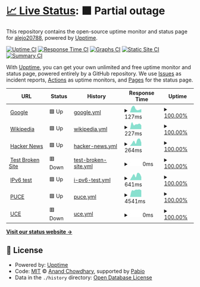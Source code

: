 # [📈 Live Status](https://alejo20788.github.io/uptime2): <!--live status--> **🟧 Partial outage**

This repository contains the open-source uptime monitor and status page for [alejo20788](https://alejo20788.github.io/uptime2), powered by [Upptime](https://github.com/upptime/upptime).

[![Uptime CI](https://github.com/alejo20788/uptime2/workflows/Uptime%20CI/badge.svg)](https://github.com/alejo20788/uptime2/actions?query=workflow%3A%22Uptime+CI%22)
[![Response Time CI](https://github.com/alejo20788/uptime2/workflows/Response%20Time%20CI/badge.svg)](https://github.com/alejo20788/uptime2/actions?query=workflow%3A%22Response+Time+CI%22)
[![Graphs CI](https://github.com/alejo20788/uptime2/workflows/Graphs%20CI/badge.svg)](https://github.com/alejo20788/uptime2/actions?query=workflow%3A%22Graphs+CI%22)
[![Static Site CI](https://github.com/alejo20788/uptime2/workflows/Static%20Site%20CI/badge.svg)](https://github.com/alejo20788/uptime2/actions?query=workflow%3A%22Static+Site+CI%22)
[![Summary CI](https://github.com/alejo20788/uptime2/workflows/Summary%20CI/badge.svg)](https://github.com/alejo20788/uptime2/actions?query=workflow%3A%22Summary+CI%22)

With [Upptime](https://upptime.js.org), you can get your own unlimited and free uptime monitor and status page, powered entirely by a GitHub repository. We use [Issues](https://github.com/alejo20788/uptime2/issues) as incident reports, [Actions](https://github.com/alejo20788/uptime2/actions) as uptime monitors, and [Pages](https://alejo20788.github.io/uptime2) for the status page.

<!--start: status pages-->
<!-- This summary is generated by Upptime (https://github.com/upptime/upptime) -->
<!-- Do not edit this manually, your changes will be overwritten -->
<!-- prettier-ignore -->
| URL | Status | History | Response Time | Uptime |
| --- | ------ | ------- | ------------- | ------ |
| <img alt="" src="https://icons.duckduckgo.com/ip3/www.google.com.ico" height="13"> [Google](https://www.google.com) | 🟩 Up | [google.yml](https://github.com/alejo20788/uptime2/commits/HEAD/history/google.yml) | <details><summary><img alt="Response time graph" src="./graphs/google/response-time-week.png" height="20"> 127ms</summary><br><a href="https://alejo20788.github.io/uptime2/history/google"><img alt="Response time 109" src="https://img.shields.io/endpoint?url=https%3A%2F%2Fraw.githubusercontent.com%2Falejo20788%2Fuptime2%2FHEAD%2Fapi%2Fgoogle%2Fresponse-time.json"></a><br><a href="https://alejo20788.github.io/uptime2/history/google"><img alt="24-hour response time 105" src="https://img.shields.io/endpoint?url=https%3A%2F%2Fraw.githubusercontent.com%2Falejo20788%2Fuptime2%2FHEAD%2Fapi%2Fgoogle%2Fresponse-time-day.json"></a><br><a href="https://alejo20788.github.io/uptime2/history/google"><img alt="7-day response time 127" src="https://img.shields.io/endpoint?url=https%3A%2F%2Fraw.githubusercontent.com%2Falejo20788%2Fuptime2%2FHEAD%2Fapi%2Fgoogle%2Fresponse-time-week.json"></a><br><a href="https://alejo20788.github.io/uptime2/history/google"><img alt="30-day response time 109" src="https://img.shields.io/endpoint?url=https%3A%2F%2Fraw.githubusercontent.com%2Falejo20788%2Fuptime2%2FHEAD%2Fapi%2Fgoogle%2Fresponse-time-month.json"></a><br><a href="https://alejo20788.github.io/uptime2/history/google"><img alt="1-year response time 109" src="https://img.shields.io/endpoint?url=https%3A%2F%2Fraw.githubusercontent.com%2Falejo20788%2Fuptime2%2FHEAD%2Fapi%2Fgoogle%2Fresponse-time-year.json"></a></details> | <details><summary><a href="https://alejo20788.github.io/uptime2/history/google">100.00%</a></summary><a href="https://alejo20788.github.io/uptime2/history/google"><img alt="All-time uptime 100.00%" src="https://img.shields.io/endpoint?url=https%3A%2F%2Fraw.githubusercontent.com%2Falejo20788%2Fuptime2%2FHEAD%2Fapi%2Fgoogle%2Fuptime.json"></a><br><a href="https://alejo20788.github.io/uptime2/history/google"><img alt="24-hour uptime 100.00%" src="https://img.shields.io/endpoint?url=https%3A%2F%2Fraw.githubusercontent.com%2Falejo20788%2Fuptime2%2FHEAD%2Fapi%2Fgoogle%2Fuptime-day.json"></a><br><a href="https://alejo20788.github.io/uptime2/history/google"><img alt="7-day uptime 100.00%" src="https://img.shields.io/endpoint?url=https%3A%2F%2Fraw.githubusercontent.com%2Falejo20788%2Fuptime2%2FHEAD%2Fapi%2Fgoogle%2Fuptime-week.json"></a><br><a href="https://alejo20788.github.io/uptime2/history/google"><img alt="30-day uptime 100.00%" src="https://img.shields.io/endpoint?url=https%3A%2F%2Fraw.githubusercontent.com%2Falejo20788%2Fuptime2%2FHEAD%2Fapi%2Fgoogle%2Fuptime-month.json"></a><br><a href="https://alejo20788.github.io/uptime2/history/google"><img alt="1-year uptime 100.00%" src="https://img.shields.io/endpoint?url=https%3A%2F%2Fraw.githubusercontent.com%2Falejo20788%2Fuptime2%2FHEAD%2Fapi%2Fgoogle%2Fuptime-year.json"></a></details>
| <img alt="" src="https://icons.duckduckgo.com/ip3/en.wikipedia.org.ico" height="13"> [Wikipedia](https://en.wikipedia.org) | 🟩 Up | [wikipedia.yml](https://github.com/alejo20788/uptime2/commits/HEAD/history/wikipedia.yml) | <details><summary><img alt="Response time graph" src="./graphs/wikipedia/response-time-week.png" height="20"> 227ms</summary><br><a href="https://alejo20788.github.io/uptime2/history/wikipedia"><img alt="Response time 190" src="https://img.shields.io/endpoint?url=https%3A%2F%2Fraw.githubusercontent.com%2Falejo20788%2Fuptime2%2FHEAD%2Fapi%2Fwikipedia%2Fresponse-time.json"></a><br><a href="https://alejo20788.github.io/uptime2/history/wikipedia"><img alt="24-hour response time 175" src="https://img.shields.io/endpoint?url=https%3A%2F%2Fraw.githubusercontent.com%2Falejo20788%2Fuptime2%2FHEAD%2Fapi%2Fwikipedia%2Fresponse-time-day.json"></a><br><a href="https://alejo20788.github.io/uptime2/history/wikipedia"><img alt="7-day response time 227" src="https://img.shields.io/endpoint?url=https%3A%2F%2Fraw.githubusercontent.com%2Falejo20788%2Fuptime2%2FHEAD%2Fapi%2Fwikipedia%2Fresponse-time-week.json"></a><br><a href="https://alejo20788.github.io/uptime2/history/wikipedia"><img alt="30-day response time 190" src="https://img.shields.io/endpoint?url=https%3A%2F%2Fraw.githubusercontent.com%2Falejo20788%2Fuptime2%2FHEAD%2Fapi%2Fwikipedia%2Fresponse-time-month.json"></a><br><a href="https://alejo20788.github.io/uptime2/history/wikipedia"><img alt="1-year response time 190" src="https://img.shields.io/endpoint?url=https%3A%2F%2Fraw.githubusercontent.com%2Falejo20788%2Fuptime2%2FHEAD%2Fapi%2Fwikipedia%2Fresponse-time-year.json"></a></details> | <details><summary><a href="https://alejo20788.github.io/uptime2/history/wikipedia">100.00%</a></summary><a href="https://alejo20788.github.io/uptime2/history/wikipedia"><img alt="All-time uptime 100.00%" src="https://img.shields.io/endpoint?url=https%3A%2F%2Fraw.githubusercontent.com%2Falejo20788%2Fuptime2%2FHEAD%2Fapi%2Fwikipedia%2Fuptime.json"></a><br><a href="https://alejo20788.github.io/uptime2/history/wikipedia"><img alt="24-hour uptime 100.00%" src="https://img.shields.io/endpoint?url=https%3A%2F%2Fraw.githubusercontent.com%2Falejo20788%2Fuptime2%2FHEAD%2Fapi%2Fwikipedia%2Fuptime-day.json"></a><br><a href="https://alejo20788.github.io/uptime2/history/wikipedia"><img alt="7-day uptime 100.00%" src="https://img.shields.io/endpoint?url=https%3A%2F%2Fraw.githubusercontent.com%2Falejo20788%2Fuptime2%2FHEAD%2Fapi%2Fwikipedia%2Fuptime-week.json"></a><br><a href="https://alejo20788.github.io/uptime2/history/wikipedia"><img alt="30-day uptime 100.00%" src="https://img.shields.io/endpoint?url=https%3A%2F%2Fraw.githubusercontent.com%2Falejo20788%2Fuptime2%2FHEAD%2Fapi%2Fwikipedia%2Fuptime-month.json"></a><br><a href="https://alejo20788.github.io/uptime2/history/wikipedia"><img alt="1-year uptime 100.00%" src="https://img.shields.io/endpoint?url=https%3A%2F%2Fraw.githubusercontent.com%2Falejo20788%2Fuptime2%2FHEAD%2Fapi%2Fwikipedia%2Fuptime-year.json"></a></details>
| <img alt="" src="https://icons.duckduckgo.com/ip3/news.ycombinator.com.ico" height="13"> [Hacker News](https://news.ycombinator.com) | 🟩 Up | [hacker-news.yml](https://github.com/alejo20788/uptime2/commits/HEAD/history/hacker-news.yml) | <details><summary><img alt="Response time graph" src="./graphs/hacker-news/response-time-week.png" height="20"> 264ms</summary><br><a href="https://alejo20788.github.io/uptime2/history/hacker-news"><img alt="Response time 263" src="https://img.shields.io/endpoint?url=https%3A%2F%2Fraw.githubusercontent.com%2Falejo20788%2Fuptime2%2FHEAD%2Fapi%2Fhacker-news%2Fresponse-time.json"></a><br><a href="https://alejo20788.github.io/uptime2/history/hacker-news"><img alt="24-hour response time 188" src="https://img.shields.io/endpoint?url=https%3A%2F%2Fraw.githubusercontent.com%2Falejo20788%2Fuptime2%2FHEAD%2Fapi%2Fhacker-news%2Fresponse-time-day.json"></a><br><a href="https://alejo20788.github.io/uptime2/history/hacker-news"><img alt="7-day response time 264" src="https://img.shields.io/endpoint?url=https%3A%2F%2Fraw.githubusercontent.com%2Falejo20788%2Fuptime2%2FHEAD%2Fapi%2Fhacker-news%2Fresponse-time-week.json"></a><br><a href="https://alejo20788.github.io/uptime2/history/hacker-news"><img alt="30-day response time 263" src="https://img.shields.io/endpoint?url=https%3A%2F%2Fraw.githubusercontent.com%2Falejo20788%2Fuptime2%2FHEAD%2Fapi%2Fhacker-news%2Fresponse-time-month.json"></a><br><a href="https://alejo20788.github.io/uptime2/history/hacker-news"><img alt="1-year response time 263" src="https://img.shields.io/endpoint?url=https%3A%2F%2Fraw.githubusercontent.com%2Falejo20788%2Fuptime2%2FHEAD%2Fapi%2Fhacker-news%2Fresponse-time-year.json"></a></details> | <details><summary><a href="https://alejo20788.github.io/uptime2/history/hacker-news">100.00%</a></summary><a href="https://alejo20788.github.io/uptime2/history/hacker-news"><img alt="All-time uptime 100.00%" src="https://img.shields.io/endpoint?url=https%3A%2F%2Fraw.githubusercontent.com%2Falejo20788%2Fuptime2%2FHEAD%2Fapi%2Fhacker-news%2Fuptime.json"></a><br><a href="https://alejo20788.github.io/uptime2/history/hacker-news"><img alt="24-hour uptime 100.00%" src="https://img.shields.io/endpoint?url=https%3A%2F%2Fraw.githubusercontent.com%2Falejo20788%2Fuptime2%2FHEAD%2Fapi%2Fhacker-news%2Fuptime-day.json"></a><br><a href="https://alejo20788.github.io/uptime2/history/hacker-news"><img alt="7-day uptime 100.00%" src="https://img.shields.io/endpoint?url=https%3A%2F%2Fraw.githubusercontent.com%2Falejo20788%2Fuptime2%2FHEAD%2Fapi%2Fhacker-news%2Fuptime-week.json"></a><br><a href="https://alejo20788.github.io/uptime2/history/hacker-news"><img alt="30-day uptime 100.00%" src="https://img.shields.io/endpoint?url=https%3A%2F%2Fraw.githubusercontent.com%2Falejo20788%2Fuptime2%2FHEAD%2Fapi%2Fhacker-news%2Fuptime-month.json"></a><br><a href="https://alejo20788.github.io/uptime2/history/hacker-news"><img alt="1-year uptime 100.00%" src="https://img.shields.io/endpoint?url=https%3A%2F%2Fraw.githubusercontent.com%2Falejo20788%2Fuptime2%2FHEAD%2Fapi%2Fhacker-news%2Fuptime-year.json"></a></details>
| <img alt="" src="https://icons.duckduckgo.com/ip3/thissitedoesnotexist.koj.co.ico" height="13"> [Test Broken Site](https://thissitedoesnotexist.koj.co) | 🟥 Down | [test-broken-site.yml](https://github.com/alejo20788/uptime2/commits/HEAD/history/test-broken-site.yml) | <details><summary><img alt="Response time graph" src="./graphs/test-broken-site/response-time-week.png" height="20"> 0ms</summary><br><a href="https://alejo20788.github.io/uptime2/history/test-broken-site"><img alt="Response time 0" src="https://img.shields.io/endpoint?url=https%3A%2F%2Fraw.githubusercontent.com%2Falejo20788%2Fuptime2%2FHEAD%2Fapi%2Ftest-broken-site%2Fresponse-time.json"></a><br><a href="https://alejo20788.github.io/uptime2/history/test-broken-site"><img alt="24-hour response time 0" src="https://img.shields.io/endpoint?url=https%3A%2F%2Fraw.githubusercontent.com%2Falejo20788%2Fuptime2%2FHEAD%2Fapi%2Ftest-broken-site%2Fresponse-time-day.json"></a><br><a href="https://alejo20788.github.io/uptime2/history/test-broken-site"><img alt="7-day response time 0" src="https://img.shields.io/endpoint?url=https%3A%2F%2Fraw.githubusercontent.com%2Falejo20788%2Fuptime2%2FHEAD%2Fapi%2Ftest-broken-site%2Fresponse-time-week.json"></a><br><a href="https://alejo20788.github.io/uptime2/history/test-broken-site"><img alt="30-day response time 0" src="https://img.shields.io/endpoint?url=https%3A%2F%2Fraw.githubusercontent.com%2Falejo20788%2Fuptime2%2FHEAD%2Fapi%2Ftest-broken-site%2Fresponse-time-month.json"></a><br><a href="https://alejo20788.github.io/uptime2/history/test-broken-site"><img alt="1-year response time 0" src="https://img.shields.io/endpoint?url=https%3A%2F%2Fraw.githubusercontent.com%2Falejo20788%2Fuptime2%2FHEAD%2Fapi%2Ftest-broken-site%2Fresponse-time-year.json"></a></details> | <details><summary><a href="https://alejo20788.github.io/uptime2/history/test-broken-site">100.00%</a></summary><a href="https://alejo20788.github.io/uptime2/history/test-broken-site"><img alt="All-time uptime 100.00%" src="https://img.shields.io/endpoint?url=https%3A%2F%2Fraw.githubusercontent.com%2Falejo20788%2Fuptime2%2FHEAD%2Fapi%2Ftest-broken-site%2Fuptime.json"></a><br><a href="https://alejo20788.github.io/uptime2/history/test-broken-site"><img alt="24-hour uptime 100.00%" src="https://img.shields.io/endpoint?url=https%3A%2F%2Fraw.githubusercontent.com%2Falejo20788%2Fuptime2%2FHEAD%2Fapi%2Ftest-broken-site%2Fuptime-day.json"></a><br><a href="https://alejo20788.github.io/uptime2/history/test-broken-site"><img alt="7-day uptime 100.00%" src="https://img.shields.io/endpoint?url=https%3A%2F%2Fraw.githubusercontent.com%2Falejo20788%2Fuptime2%2FHEAD%2Fapi%2Ftest-broken-site%2Fuptime-week.json"></a><br><a href="https://alejo20788.github.io/uptime2/history/test-broken-site"><img alt="30-day uptime 100.00%" src="https://img.shields.io/endpoint?url=https%3A%2F%2Fraw.githubusercontent.com%2Falejo20788%2Fuptime2%2FHEAD%2Fapi%2Ftest-broken-site%2Fuptime-month.json"></a><br><a href="https://alejo20788.github.io/uptime2/history/test-broken-site"><img alt="1-year uptime 100.00%" src="https://img.shields.io/endpoint?url=https%3A%2F%2Fraw.githubusercontent.com%2Falejo20788%2Fuptime2%2FHEAD%2Fapi%2Ftest-broken-site%2Fuptime-year.json"></a></details>
| <img alt="" src="https://icons.duckduckgo.com/ip3/null.ico" height="13"> [IPv6 test](forwardemail.net) | 🟩 Up | [i-pv6-test.yml](https://github.com/alejo20788/uptime2/commits/HEAD/history/i-pv6-test.yml) | <details><summary><img alt="Response time graph" src="./graphs/i-pv6-test/response-time-week.png" height="20"> 641ms</summary><br><a href="https://alejo20788.github.io/uptime2/history/i-pv6-test"><img alt="Response time 562" src="https://img.shields.io/endpoint?url=https%3A%2F%2Fraw.githubusercontent.com%2Falejo20788%2Fuptime2%2FHEAD%2Fapi%2Fi-pv6-test%2Fresponse-time.json"></a><br><a href="https://alejo20788.github.io/uptime2/history/i-pv6-test"><img alt="24-hour response time 418" src="https://img.shields.io/endpoint?url=https%3A%2F%2Fraw.githubusercontent.com%2Falejo20788%2Fuptime2%2FHEAD%2Fapi%2Fi-pv6-test%2Fresponse-time-day.json"></a><br><a href="https://alejo20788.github.io/uptime2/history/i-pv6-test"><img alt="7-day response time 641" src="https://img.shields.io/endpoint?url=https%3A%2F%2Fraw.githubusercontent.com%2Falejo20788%2Fuptime2%2FHEAD%2Fapi%2Fi-pv6-test%2Fresponse-time-week.json"></a><br><a href="https://alejo20788.github.io/uptime2/history/i-pv6-test"><img alt="30-day response time 562" src="https://img.shields.io/endpoint?url=https%3A%2F%2Fraw.githubusercontent.com%2Falejo20788%2Fuptime2%2FHEAD%2Fapi%2Fi-pv6-test%2Fresponse-time-month.json"></a><br><a href="https://alejo20788.github.io/uptime2/history/i-pv6-test"><img alt="1-year response time 562" src="https://img.shields.io/endpoint?url=https%3A%2F%2Fraw.githubusercontent.com%2Falejo20788%2Fuptime2%2FHEAD%2Fapi%2Fi-pv6-test%2Fresponse-time-year.json"></a></details> | <details><summary><a href="https://alejo20788.github.io/uptime2/history/i-pv6-test">100.00%</a></summary><a href="https://alejo20788.github.io/uptime2/history/i-pv6-test"><img alt="All-time uptime 100.00%" src="https://img.shields.io/endpoint?url=https%3A%2F%2Fraw.githubusercontent.com%2Falejo20788%2Fuptime2%2FHEAD%2Fapi%2Fi-pv6-test%2Fuptime.json"></a><br><a href="https://alejo20788.github.io/uptime2/history/i-pv6-test"><img alt="24-hour uptime 100.00%" src="https://img.shields.io/endpoint?url=https%3A%2F%2Fraw.githubusercontent.com%2Falejo20788%2Fuptime2%2FHEAD%2Fapi%2Fi-pv6-test%2Fuptime-day.json"></a><br><a href="https://alejo20788.github.io/uptime2/history/i-pv6-test"><img alt="7-day uptime 100.00%" src="https://img.shields.io/endpoint?url=https%3A%2F%2Fraw.githubusercontent.com%2Falejo20788%2Fuptime2%2FHEAD%2Fapi%2Fi-pv6-test%2Fuptime-week.json"></a><br><a href="https://alejo20788.github.io/uptime2/history/i-pv6-test"><img alt="30-day uptime 100.00%" src="https://img.shields.io/endpoint?url=https%3A%2F%2Fraw.githubusercontent.com%2Falejo20788%2Fuptime2%2FHEAD%2Fapi%2Fi-pv6-test%2Fuptime-month.json"></a><br><a href="https://alejo20788.github.io/uptime2/history/i-pv6-test"><img alt="1-year uptime 100.00%" src="https://img.shields.io/endpoint?url=https%3A%2F%2Fraw.githubusercontent.com%2Falejo20788%2Fuptime2%2FHEAD%2Fapi%2Fi-pv6-test%2Fuptime-year.json"></a></details>
| <img alt="" src="https://icons.duckduckgo.com/ip3/www.puce.edu.ec.ico" height="13"> [PUCE](https://www.puce.edu.ec/) | 🟩 Up | [puce.yml](https://github.com/alejo20788/uptime2/commits/HEAD/history/puce.yml) | <details><summary><img alt="Response time graph" src="./graphs/puce/response-time-week.png" height="20"> 4541ms</summary><br><a href="https://alejo20788.github.io/uptime2/history/puce"><img alt="Response time 4616" src="https://img.shields.io/endpoint?url=https%3A%2F%2Fraw.githubusercontent.com%2Falejo20788%2Fuptime2%2FHEAD%2Fapi%2Fpuce%2Fresponse-time.json"></a><br><a href="https://alejo20788.github.io/uptime2/history/puce"><img alt="24-hour response time 4379" src="https://img.shields.io/endpoint?url=https%3A%2F%2Fraw.githubusercontent.com%2Falejo20788%2Fuptime2%2FHEAD%2Fapi%2Fpuce%2Fresponse-time-day.json"></a><br><a href="https://alejo20788.github.io/uptime2/history/puce"><img alt="7-day response time 4541" src="https://img.shields.io/endpoint?url=https%3A%2F%2Fraw.githubusercontent.com%2Falejo20788%2Fuptime2%2FHEAD%2Fapi%2Fpuce%2Fresponse-time-week.json"></a><br><a href="https://alejo20788.github.io/uptime2/history/puce"><img alt="30-day response time 4616" src="https://img.shields.io/endpoint?url=https%3A%2F%2Fraw.githubusercontent.com%2Falejo20788%2Fuptime2%2FHEAD%2Fapi%2Fpuce%2Fresponse-time-month.json"></a><br><a href="https://alejo20788.github.io/uptime2/history/puce"><img alt="1-year response time 4616" src="https://img.shields.io/endpoint?url=https%3A%2F%2Fraw.githubusercontent.com%2Falejo20788%2Fuptime2%2FHEAD%2Fapi%2Fpuce%2Fresponse-time-year.json"></a></details> | <details><summary><a href="https://alejo20788.github.io/uptime2/history/puce">100.00%</a></summary><a href="https://alejo20788.github.io/uptime2/history/puce"><img alt="All-time uptime 99.88%" src="https://img.shields.io/endpoint?url=https%3A%2F%2Fraw.githubusercontent.com%2Falejo20788%2Fuptime2%2FHEAD%2Fapi%2Fpuce%2Fuptime.json"></a><br><a href="https://alejo20788.github.io/uptime2/history/puce"><img alt="24-hour uptime 100.00%" src="https://img.shields.io/endpoint?url=https%3A%2F%2Fraw.githubusercontent.com%2Falejo20788%2Fuptime2%2FHEAD%2Fapi%2Fpuce%2Fuptime-day.json"></a><br><a href="https://alejo20788.github.io/uptime2/history/puce"><img alt="7-day uptime 100.00%" src="https://img.shields.io/endpoint?url=https%3A%2F%2Fraw.githubusercontent.com%2Falejo20788%2Fuptime2%2FHEAD%2Fapi%2Fpuce%2Fuptime-week.json"></a><br><a href="https://alejo20788.github.io/uptime2/history/puce"><img alt="30-day uptime 99.88%" src="https://img.shields.io/endpoint?url=https%3A%2F%2Fraw.githubusercontent.com%2Falejo20788%2Fuptime2%2FHEAD%2Fapi%2Fpuce%2Fuptime-month.json"></a><br><a href="https://alejo20788.github.io/uptime2/history/puce"><img alt="1-year uptime 99.88%" src="https://img.shields.io/endpoint?url=https%3A%2F%2Fraw.githubusercontent.com%2Falejo20788%2Fuptime2%2FHEAD%2Fapi%2Fpuce%2Fuptime-year.json"></a></details>
| <img alt="" src="https://icons.duckduckgo.com/ip3/www.uce.edu.ec.ico" height="13"> [UCE](https://www.uce.edu.ec/) | 🟥 Down | [uce.yml](https://github.com/alejo20788/uptime2/commits/HEAD/history/uce.yml) | <details><summary><img alt="Response time graph" src="./graphs/uce/response-time-week.png" height="20"> 0ms</summary><br><a href="https://alejo20788.github.io/uptime2/history/uce"><img alt="Response time 1145" src="https://img.shields.io/endpoint?url=https%3A%2F%2Fraw.githubusercontent.com%2Falejo20788%2Fuptime2%2FHEAD%2Fapi%2Fuce%2Fresponse-time.json"></a><br><a href="https://alejo20788.github.io/uptime2/history/uce"><img alt="24-hour response time 0" src="https://img.shields.io/endpoint?url=https%3A%2F%2Fraw.githubusercontent.com%2Falejo20788%2Fuptime2%2FHEAD%2Fapi%2Fuce%2Fresponse-time-day.json"></a><br><a href="https://alejo20788.github.io/uptime2/history/uce"><img alt="7-day response time 0" src="https://img.shields.io/endpoint?url=https%3A%2F%2Fraw.githubusercontent.com%2Falejo20788%2Fuptime2%2FHEAD%2Fapi%2Fuce%2Fresponse-time-week.json"></a><br><a href="https://alejo20788.github.io/uptime2/history/uce"><img alt="30-day response time 1145" src="https://img.shields.io/endpoint?url=https%3A%2F%2Fraw.githubusercontent.com%2Falejo20788%2Fuptime2%2FHEAD%2Fapi%2Fuce%2Fresponse-time-month.json"></a><br><a href="https://alejo20788.github.io/uptime2/history/uce"><img alt="1-year response time 1145" src="https://img.shields.io/endpoint?url=https%3A%2F%2Fraw.githubusercontent.com%2Falejo20788%2Fuptime2%2FHEAD%2Fapi%2Fuce%2Fresponse-time-year.json"></a></details> | <details><summary><a href="https://alejo20788.github.io/uptime2/history/uce">100.00%</a></summary><a href="https://alejo20788.github.io/uptime2/history/uce"><img alt="All-time uptime 71.18%" src="https://img.shields.io/endpoint?url=https%3A%2F%2Fraw.githubusercontent.com%2Falejo20788%2Fuptime2%2FHEAD%2Fapi%2Fuce%2Fuptime.json"></a><br><a href="https://alejo20788.github.io/uptime2/history/uce"><img alt="24-hour uptime 100.00%" src="https://img.shields.io/endpoint?url=https%3A%2F%2Fraw.githubusercontent.com%2Falejo20788%2Fuptime2%2FHEAD%2Fapi%2Fuce%2Fuptime-day.json"></a><br><a href="https://alejo20788.github.io/uptime2/history/uce"><img alt="7-day uptime 100.00%" src="https://img.shields.io/endpoint?url=https%3A%2F%2Fraw.githubusercontent.com%2Falejo20788%2Fuptime2%2FHEAD%2Fapi%2Fuce%2Fuptime-week.json"></a><br><a href="https://alejo20788.github.io/uptime2/history/uce"><img alt="30-day uptime 71.18%" src="https://img.shields.io/endpoint?url=https%3A%2F%2Fraw.githubusercontent.com%2Falejo20788%2Fuptime2%2FHEAD%2Fapi%2Fuce%2Fuptime-month.json"></a><br><a href="https://alejo20788.github.io/uptime2/history/uce"><img alt="1-year uptime 71.18%" src="https://img.shields.io/endpoint?url=https%3A%2F%2Fraw.githubusercontent.com%2Falejo20788%2Fuptime2%2FHEAD%2Fapi%2Fuce%2Fuptime-year.json"></a></details>

<!--end: status pages-->

[**Visit our status website →**](https://alejo20788.github.io/uptime2)

## 📄 License

- Powered by: [Upptime](https://github.com/upptime/upptime)
- Code: [MIT](./LICENSE) © [Anand Chowdhary](https://anandchowdhary.com), supported by [Pabio](https://pabio.com)
- Data in the `./history` directory: [Open Database License](https://opendatacommons.org/licenses/odbl/1-0/)
